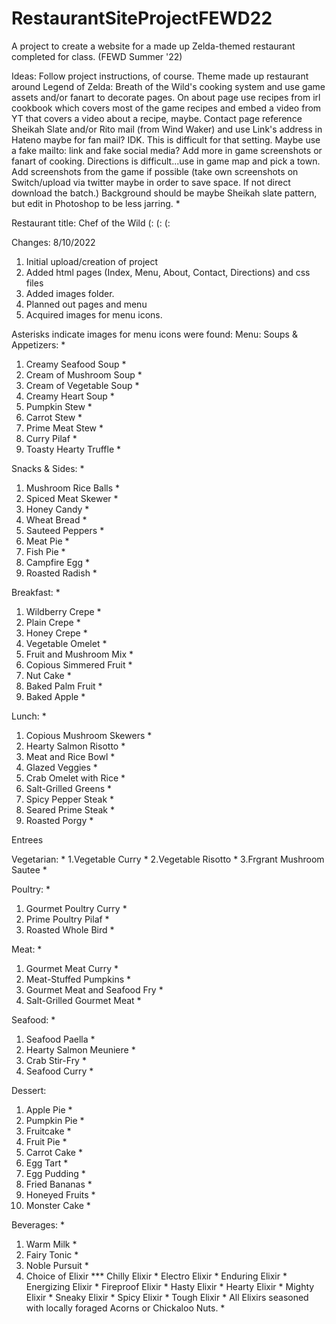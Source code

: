 # RestaurantSiteProjectFEWD22
A project to create a website for a made up Zelda-themed restaurant completed for class. (FEWD Summer '22)

Ideas:
Follow project instructions, of course. Theme made up restaurant around Legend of Zelda: Breath of the Wild's cooking system and use game assets and/or fanart to decorate pages. On about page use recipes from irl cookbook which covers most of the game recipes and embed a video from YT that covers a video about a recipe, maybe.
Contact page reference Sheikah Slate and/or Rito mail (from Wind Waker) and use Link's address in Hateno maybe for fan mail? IDK. This is difficult for that setting. Maybe use a fake mailto: link and fake social media? Add more in game screenshots or fanart of cooking.
Directions is difficult...use in game map and pick a town. Add screenshots from the game if possible (take own screenshots on Switch/upload via twitter maybe in order to save space. If not direct download the batch.)
Background should be maybe Sheikah slate pattern, but edit in Photoshop to be less jarring. *

Restaurant title: Chef of the Wild 
(: (: (: 

Changes: 
8/10/2022
1. Initial upload/creation of project
2. Added html pages (Index, Menu, About, Contact, Directions) and css files
3. Added images folder.
4. Planned out pages and menu
5. Acquired images for menu icons.

Asterisks indicate images for menu icons were found: 
Menu: 
Soups & Appetizers: *
1. Creamy Seafood Soup *
2. Cream of Mushroom Soup *
3. Cream of Vegetable Soup *
4. Creamy Heart Soup *
5. Pumpkin Stew *
6. Carrot Stew *
7. Prime Meat Stew *
8. Curry Pilaf *
9. Toasty Hearty Truffle *

Snacks & Sides: *
1. Mushroom Rice Balls *
2. Spiced Meat Skewer *
3. Honey Candy *
4. Wheat Bread *
5. Sauteed Peppers *
6. Meat Pie *
7. Fish Pie *
8. Campfire Egg *
9. Roasted Radish *

Breakfast: *
1. Wildberry Crepe *
2. Plain Crepe *
3. Honey Crepe *
4. Vegetable Omelet *
5. Fruit and Mushroom Mix *
6. Copious Simmered Fruit *
7. Nut Cake *
8. Baked Palm Fruit *
9. Baked Apple *

Lunch: *
1. Copious Mushroom Skewers *
2. Hearty Salmon Risotto *
3. Meat and Rice Bowl *
4. Glazed Veggies *
5. Crab Omelet with Rice *
6. Salt-Grilled Greens *
7. Spicy Pepper Steak *
8. Seared Prime Steak *
9. Roasted Porgy *

Entrees

Vegetarian: *
1.Vegetable Curry *
2.Vegetable Risotto *
3.Frgrant Mushroom Sautee *

Poultry: *
1. Gourmet Poultry Curry *
2. Prime Poultry Pilaf *
3. Roasted Whole Bird *

Meat: *
1. Gourmet Meat Curry *
2. Meat-Stuffed Pumpkins *
3. Gourmet Meat and Seafood Fry *
4. Salt-Grilled Gourmet Meat *

Seafood: *
1. Seafood Paella *
2. Hearty Salmon Meuniere *
3. Crab Stir-Fry *
4. Seafood Curry *

Dessert: 
1. Apple Pie *
2. Pumpkin Pie *
3. Fruitcake *
4. Fruit Pie *
5. Carrot Cake *
6. Egg Tart *
7. Egg Pudding *
8. Fried Bananas *
9. Honeyed Fruits *
10. Monster Cake *

Beverages: *
1. Warm Milk *
2. Fairy Tonic *
3. Noble Pursuit *
4. Choice of Elixir ***
Chilly Elixir *
Electro Elixir *
Enduring Elixir *
Energizing Elixir *
Fireproof Elixir *
Hasty Elixir *
Hearty Elixir *
Mighty Elixir *
Sneaky Elixir *
Spicy Elixir *
Tough Elixir *
All Elixirs seasoned with locally foraged Acorns or Chickaloo Nuts. *

